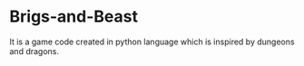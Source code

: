 # Brigs-and-Beast
It is a game code created in python language which is inspired by dungeons and dragons.
